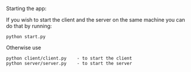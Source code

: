 Starting the app:

If you wish to start the client and the server on the same machine you can do that by running:
```
python start.py
```
Otherwise use
```
python client/client.py    - to start the client
python server/server.py    - to start the server
```
